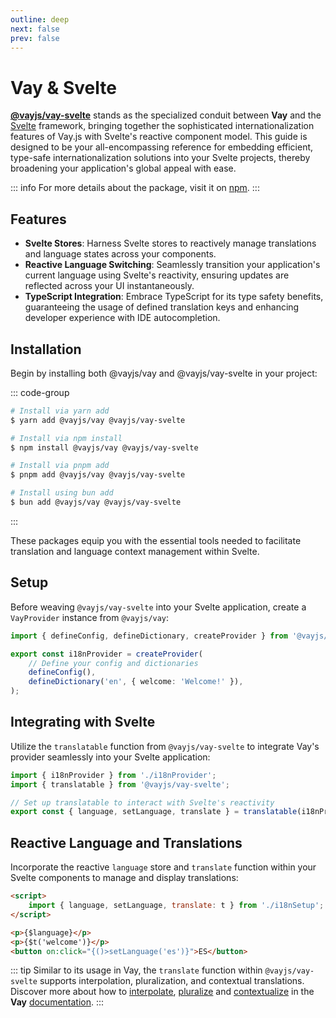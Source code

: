 ```yaml
---
outline: deep
next: false
prev: false
---
```


<!-- @format -->

# Vay & Svelte

[**@vayjs/vay-svelte**](https://npmjs.com/package/@vayjs/vay-svelte) stands as the specialized conduit between **Vay** and the [Svelte](https://svelte.dev) framework, bringing together the sophisticated internationalization features of Vay.js with Svelte's reactive component model. This guide is designed to be your all-encompassing reference for embedding efficient, type-safe internationalization solutions into your Svelte projects, thereby broadening your application's global appeal with ease.

::: info
For more details about the package, visit it on [npm](https://npmjs.com/package/@vayjs/vay-svelte).
:::

## Features

-   **Svelte Stores**: Harness Svelte stores to reactively manage translations and language states across your components.
-   **Reactive Language Switching**: Seamlessly transition your application's current language using Svelte's reactivity, ensuring updates are reflected across your UI instantaneously.
-   **TypeScript Integration**: Embrace TypeScript for its type safety benefits, guaranteeing the usage of defined translation keys and enhancing developer experience with IDE autocompletion.

## Installation

Begin by installing both @vayjs/vay and @vayjs/vay-svelte in your project:

::: code-group

```sh [yarn]
# Install via yarn add
$ yarn add @vayjs/vay @vayjs/vay-svelte
```

```sh [npm]
# Install via npm install
$ npm install @vayjs/vay @vayjs/vay-svelte
```

```sh [pnpm]
# Install via pnpm add
$ pnpm add @vayjs/vay @vayjs/vay-svelte
```

```sh [bun ]
# Install using bun add
$ bun add @vayjs/vay @vayjs/vay-svelte
```

:::

These packages equip you with the essential tools needed to facilitate translation and language context management within Svelte.

## Setup

Before weaving `@vayjs/vay-svelte` into your Svelte application, create a `VayProvider` instance from `@vayjs/vay`:

```ts
import { defineConfig, defineDictionary, createProvider } from '@vayjs/vay';

export const i18nProvider = createProvider(
    // Define your config and dictionaries
    defineConfig(),
    defineDictionary('en', { welcome: 'Welcome!' }),
);
```

## Integrating with Svelte

Utilize the `translatable` function from `@vayjs/vay-svelte` to integrate Vay's provider seamlessly into your Svelte application:

```ts
import { i18nProvider } from './i18nProvider';
import { translatable } from '@vayjs/vay-svelte';

// Set up translatable to interact with Svelte's reactivity
export const { language, setLanguage, translate } = translatable(i18nProvider);
```

## Reactive Language and Translations

Incorporate the reactive `language` store and `translate` function within your Svelte components to manage and display translations:

```html
<script>
    import { language, setLanguage, translate: t } from './i18nSetup';
</script>

<p>{$language}</p>
<p>{$t('welcome')}</p>
<button on:click="{()>setLanguage('es')}">ES</button>
```

::: tip
Similar to its usage in Vay, the `translate` function within `@vayjs/vay-svelte` supports interpolation, pluralization, and contextual translations. Discover more about how to [interpolate](../docs/06.interpolation.md), [pluralize](../docs/07.pluralization.md) and [contextualize](../docs/08.context.md) in the **Vay** [documentation](../docs/05.translating.md).
:::
